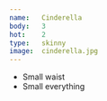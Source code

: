```yaml
---
name:	Cinderella
body:	3
hot:	2
type:	skinny
image:	cinderella.jpg
---
```


* Small waist
* Small everything
